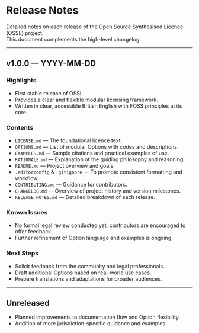 
# Release Notes

Detailed notes on each release of the Open Source Synthesised Licence (OSSL) project.  
This document complements the high-level changelog.

---

## v1.0.0 — YYYY-MM-DD

### Highlights
- First stable release of OSSL.
- Provides a clear and flexible modular licensing framework.
- Written in clear, accessible British English with FOSS principles at its core.

### Contents
- `LICENSE.md` — The foundational licence text.
- `OPTIONS.md` — List of modular Options with codes and descriptions.
- `EXAMPLES.md` — Sample citations and practical examples of use.
- `RATIONALE.md` — Explanation of the guiding philosophy and reasoning.
- `README.md` — Project overview and goals.
- `.editorconfig` & `.gitignore` — To promote consistent formatting and workflow.
- `CONTRIBUTING.md` — Guidance for contributors.
- `CHANGELOG.md` — Overview of project history and version milestones.
- `RELEASE_NOTES.md` — Detailed breakdown of each release.

### Known Issues
- No formal legal review conducted yet; contributors are encouraged to offer feedback.
- Further refinement of Option language and examples is ongoing.

### Next Steps
- Solicit feedback from the community and legal professionals.
- Draft additional Options based on real-world use cases.
- Prepare translations and adaptations for broader audiences.

---

## Unreleased

- Planned improvements to documentation flow and Option flexibility.
- Addition of more jurisdiction-specific guidance and examples.












